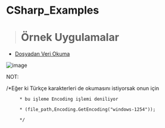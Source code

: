 # CSharp_Examples



> # Örnek Uygulamalar

 - <a href="https://github.com/edakass/CSharp_Examples/tree/main/ReadingDataFromFile">Dosyadan Veri Okuma</a>
  
 ![image](https://user-images.githubusercontent.com/61595808/161723479-73c09714-1b96-40a8-be1d-4b5849bae1ad.png)

NOT:

 /*Eğer ki Türkçe karakterleri de okumasını istiyorsak onun için 
 
         * bu işleme Encoding işlemi deniliyor
         
         * (file_path,Encoding.GetEncoding("windows-1254"));
         
         */
